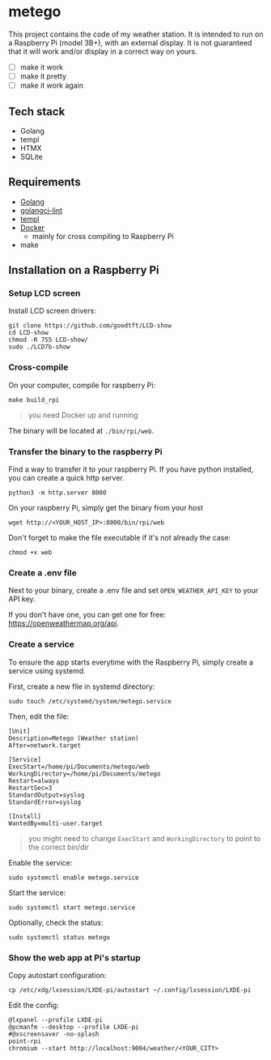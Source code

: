 # metego

This project contains the code of my weather station. It is intended to run on a Raspberry Pi
(model 3B+), with an external display. It is not guaranteed that it will work and/or display in a correct
way on yours.

- [ ] make it work
- [ ] make it pretty
- [ ] make it work again

## Tech stack
- Golang
- templ
- HTMX
- SQLite

## Requirements
- [Golang](https://go.dev/)
- [golangci-lint](https://github.com/golangci/golangci-lint)
- [templ](https://templ.guide)
- [Docker](https://www.docker.com/)
    - mainly for cross compiling to Raspberry Pi
- make

## Installation on a Raspberry Pi
### Setup LCD screen 
Install LCD screen drivers:
```shell
git clone https://github.com/goodtft/LCD-show
cd LCD-show
chmod -R 755 LCD-show/
sudo ./LCD7b-show
```

### Cross-compile
On your computer, compile for raspberry Pi:
```shell
make build_rpi
```
> you need Docker up and running

The binary will be located at `./bin/rpi/web`.

### Transfer the binary to the raspberry Pi

Find a way to transfer it to your raspberry Pi.
If you have python installed, you can create a quick http server.
```shell
python3 -m http.server 8000
```

On your raspberry Pi, simply get the binary from your host
```shell
wget http://<YOUR_HOST_IP>:8000/bin/rpi/web
```

Don't forget to make the file executable if it's not already the case:
```shell
chmod +x web
```

### Create a .env file
Next to your binary, create a .env file and set `OPEN_WEATHER_API_KEY` to your API key.

If you don't have one, you can get one for free: https://openweathermap.org/api.

### Create a service
To ensure the app starts everytime with the Raspberry Pi, simply create a service using systemd.

First, create a new file in systemd directory:
```
sudo touch /etc/systemd/system/metego.service
```

Then, edit the file:
```text
[Unit]
Description=Metego (Weather station)
After=network.target

[Service]
ExecStart=/home/pi/Documents/metego/web
WorkingDirectory=/home/pi/Documents/metego
Restart=always
RestartSec=3
StandardOutput=syslog
StandardError=syslog

[Install]
WantedBy=multi-user.target
```
> you might need to change `ExecStart` and `WorkingDirectory` to point to the correct bin/dir

Enable the service:
```shell
sudo systemctl enable metego.service
```

Start the service:
```shell
sudo systemctl start metego.service
```

Optionally, check the status:
```shell
sudo systemctl status metego
```

### Show the web app at Pi's startup
Copy autostart configuration:
```shell
cp /etc/xdg/lxsession/LXDE-pi/autostart ~/.config/lxsession/LXDE-pi
```

Edit the config:
```text
@lxpanel --profile LXDE-pi
@pcmanfm --desktop --profile LXDE-pi
#@xscreensaver -no-splash
point-rpi
chromium --start http://localhost:9004/weather/<YOUR_CITY>
```
